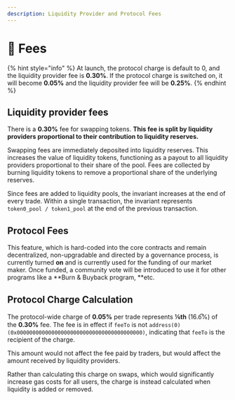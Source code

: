 ```yaml
---
description: Liquidity Provider and Protocol Fees
---
```


# 🧀 Fees

{% hint style="info" %}
At launch, the protocol charge is default to 0, and the liquidity provider fee is **0.30%**. If the protocol charge is switched on, it will become **0.05%** and the liquidity provider fee will be **0.25%**.
{% endhint %}

## Liquidity provider fees

There is a **0.30%** fee for swapping tokens. **This fee is split by liquidity providers proportional to their contribution to liquidity reserves.**

Swapping fees are immediately deposited into liquidity reserves. This increases the value of liquidity tokens, functioning as a payout to all liquidity providers proportional to their share of the pool. Fees are collected by burning liquidity tokens to remove a proportional share of the underlying reserves.

Since fees are added to liquidity pools, the invariant increases at the end of every trade. Within a single transaction, the invariant represents `token0_pool / token1_pool` at the end of the previous transaction.

## Protocol Fees

This feature, which is hard-coded into the core contracts and remain decentralized, non-upgradable and directed by a governance process, is currently turned **on** and is currently used for the funding of our market maker. Once funded, a community vote will be introduced to use it for other programs like a **Burn & Buyback program, **etc.

## Protocol Charge Calculation

The protocol-wide charge of **0.05%** per trade represents **⅙th** (16.6̅%) of the **0.30%** fee. The fee is in effect if `feeTo` is not `address(0)` `(0x0000000000000000000000000000000000000000)`, indicating that `feeTo` is the recipient of the charge.

This amount would not affect the fee paid by traders, but would affect the amount received by liquidity providers.

Rather than calculating this charge on swaps, which would significantly increase gas costs for all users, the charge is instead calculated when liquidity is added or removed.
